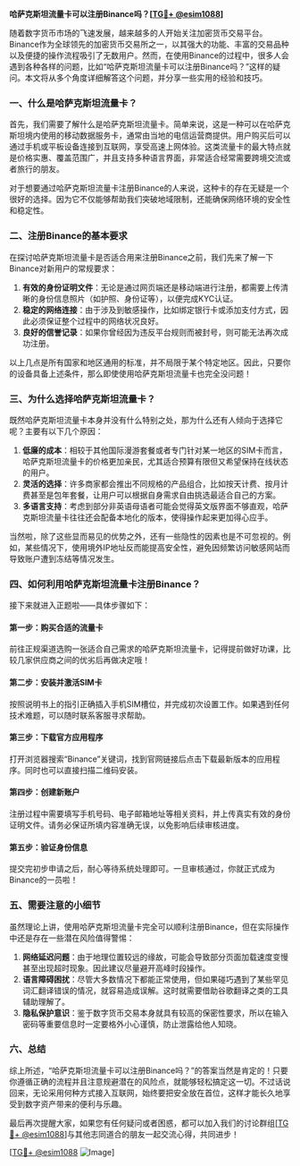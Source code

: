 **哈萨克斯坦流量卡可以注册Binance吗？[[TG💪+ @esim1088](https://t.me/s/esim1088)]**

随着数字货币市场的飞速发展，越来越多的人开始关注加密货币交易平台。Binance作为全球领先的加密货币交易所之一，以其强大的功能、丰富的交易品种以及便捷的操作流程吸引了无数用户。然而，在使用Binance的过程中，很多人会遇到各种各样的问题，比如“哈萨克斯坦流量卡可以注册Binance吗？”这样的疑问。本文将从多个角度详细解答这个问题，并分享一些实用的经验和技巧。

### 一、什么是哈萨克斯坦流量卡？

首先，我们需要了解什么是哈萨克斯坦流量卡。简单来说，这是一种可以在哈萨克斯坦境内使用的移动数据服务卡，通常由当地的电信运营商提供。用户购买后可以通过手机或平板设备连接到互联网，享受高速上网体验。这类流量卡的最大特点就是价格实惠、覆盖范围广，并且支持多种语言界面，非常适合经常需要跨境交流或者旅行的朋友。

对于想要通过哈萨克斯坦流量卡注册Binance的人来说，这种卡的存在无疑是一个很好的选择。因为它不仅能够帮助我们突破地域限制，还能确保网络环境的安全性和稳定性。

### 二、注册Binance的基本要求

在探讨哈萨克斯坦流量卡是否适合用来注册Binance之前，我们先来了解一下Binance对新用户的常规要求：

1. **有效的身份证明文件**：无论是通过网页端还是移动端进行注册，都需要上传清晰的身份信息照片（如护照、身份证等），以便完成KYC认证。
2. **稳定的网络连接**：由于涉及到敏感操作，比如绑定银行卡或添加支付方式，因此必须保证整个过程中的网络状况良好。
3. **良好的信誉记录**：如果你曾经因为违反平台规则而被封号，则可能无法再次成功注册。

以上几点是所有国家和地区通用的标准，并不局限于某个特定地区。因此，只要你的设备具备上述条件，那么即使使用哈萨克斯坦流量卡也完全没问题！

### 三、为什么选择哈萨克斯坦流量卡？

既然哈萨克斯坦流量卡本身并没有什么特别之处，那为什么还有人倾向于选择它呢？主要有以下几个原因：

1. **低廉的成本**：相较于其他国际漫游套餐或者专门针对某一地区的SIM卡而言，哈萨克斯坦流量卡的价格更加亲民，尤其适合预算有限但又希望保持在线状态的用户。
2. **灵活的选择**：许多商家都会推出不同规格的产品组合，比如按天计费、按月计费甚至是包年套餐，让用户可以根据自身需求自由挑选最适合自己的方案。
3. **多语言支持**：考虑到部分非英语母语者可能会觉得英文版界面不够直观，哈萨克斯坦流量卡往往还会配备本地化的版本，使得操作起来更加得心应手。

当然啦，除了这些显而易见的优势之外，还有一些隐性的因素也是不可忽视的。例如，某些情况下，使用境外IP地址反而能提高安全性，避免因频繁访问敏感网站而导致账户遭到冻结等情况发生。

### 四、如何利用哈萨克斯坦流量卡注册Binance？

接下来就进入正题啦——具体步骤如下：

#### 第一步：购买合适的流量卡
前往正规渠道选购一张适合自己需求的哈萨克斯坦流量卡，记得提前做好功课，比较几家供应商之间的优劣后再做决定哦！

#### 第二步：安装并激活SIM卡
按照说明书上的指引正确插入手机SIM槽位，并完成初次设置工作。如果遇到任何技术难题，可以随时联系客服寻求帮助。

#### 第三步：下载官方应用程序
打开浏览器搜索“Binance”关键词，找到官网链接后点击下载最新版本的应用程序。同时也可以直接扫描二维码安装。

#### 第四步：创建新账户
注册过程中需要填写手机号码、电子邮箱地址等相关资料，并上传真实有效的身份证明文件。请务必保证所填内容准确无误，以免影响后续审核进度。

#### 第五步：验证身份信息
提交完初步申请之后，耐心等待系统处理即可。一旦审核通过，你就正式成为Binance的一员啦！

### 五、需要注意的小细节

虽然理论上讲，使用哈萨克斯坦流量卡完全可以顺利注册Binance，但在实际操作中还是存在一些潜在风险值得警惕：

1. **网络延迟问题**：由于地理位置较远的缘故，可能会导致部分页面加载速度变慢甚至出现超时现象。因此建议尽量避开高峰时段操作。
2. **语言障碍困扰**：尽管大多数情况下都能正常使用，但如果碰巧遇到了某些罕见词汇翻译错误的情况，就容易造成误解。这时就需要借助谷歌翻译之类的工具辅助理解了。
3. **隐私保护意识**：鉴于数字货币交易本身就具有较高的保密性要求，所以在输入密码等重要信息时一定要格外小心谨慎，防止泄露给他人知晓。

### 六、总结

综上所述，“哈萨克斯坦流量卡可以注册Binance吗？”的答案当然是肯定的！只要你遵循正确的流程并且注意规避潜在的风险点，就能够轻松搞定这一切。不过话说回来，无论采用何种方式接入互联网，始终要把安全放在首位，这样才能长久地享受到数字资产带来的便利与乐趣。

最后再次提醒大家，如果您有任何疑问或者困惑，都可以加入我们的讨论群组[[TG💪+ @esim1088](https://t.me/s/esim1088)]与其他志同道合的朋友一起交流心得，共同进步！

[[TG💪+ @esim1088](https://t.me/s/esim1088) ![Image](https://i.postimg.cc/4NQfJmqS/Snipaste-2025-05-13-00-14-12.png)]